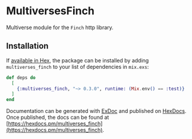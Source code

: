 # MultiversesFinch

Multiverse module for the `Finch` http library.

## Installation

If [available in Hex](https://hex.pm/docs/publish), the package can be installed
by adding `multiverses_finch` to your list of dependencies in `mix.exs`:

```elixir
def deps do
  [
    {:multiverses_finch, "~> 0.3.0", runtime: (Mix.env() == :test)}
  ]
end
```

Documentation can be generated with [ExDoc](https://github.com/elixir-lang/ex_doc)
and published on [HexDocs](https://hexdocs.pm). Once published, the docs can
be found at [https://hexdocs.pm/multiverses_finch](https://hexdocs.pm/multiverses_finch).

